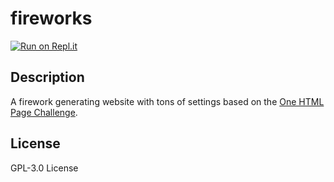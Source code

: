 # fireworks
[![Run on Repl.it](https://repl.it/badge/github/TyHil/fireworks)](https://repl.it/github/TyHil/fireworks)
## Description
A firework generating website with tons of settings based on the [One HTML Page Challenge](https://onehtmlpagechallenge.com/).
## License
GPL-3.0 License
